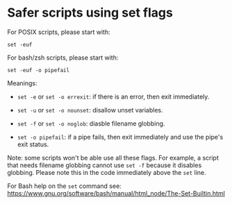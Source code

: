 # Safer scripts using set flags

For POSIX scripts, please start with:

    set -euf

For bash/zsh scripts, please start with:

    set -euf -o pipefail

Meanings:

  * `set -e` or `set -o errexit`: if there is an error, then exit immediately.

  * `set -u` or `set -o nounset`: disallow unset variables.

  * `set -f` or `set -o noglob`: diasble filename globbing.

  * `set -o pipefail`: if a pipe fails, then exit immediately and use the pipe's exit status.

Note: some scripts won't be able use all these flags. For example, a script that needs filename globbing cannot use `set -f` because it disables globbing. Please note this in the code immediately above the `set` line.

For Bash help on the `set` command see: https://www.gnu.org/software/bash/manual/html_node/The-Set-Builtin.html
